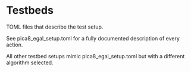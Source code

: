 # Testbeds
TOML files that describe the test setup.

See pica8_egal_setup.toml for a fully documented description of every action.

All other testbed setups mimic pica8_egal_setup.toml but with a different algorithm selected.
